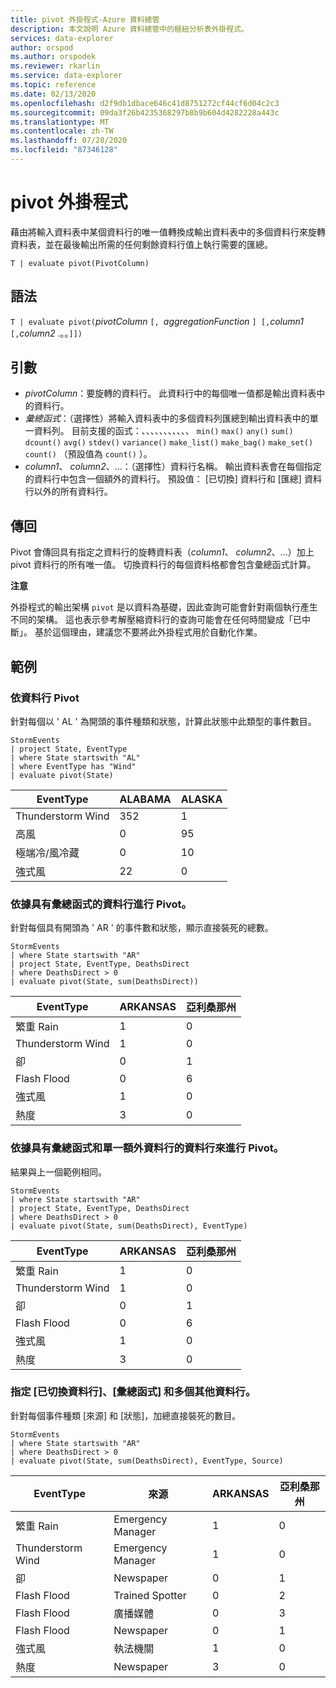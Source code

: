 ```yaml
---
title: pivot 外掛程式-Azure 資料總管
description: 本文說明 Azure 資料總管中的樞紐分析表外掛程式。
services: data-explorer
author: orspod
ms.author: orspodek
ms.reviewer: rkarlin
ms.service: data-explorer
ms.topic: reference
ms.date: 02/13/2020
ms.openlocfilehash: d2f9db1dbace646c41d8751272cf44cf6d04c2c3
ms.sourcegitcommit: 09da3f26b4235368297b8b9b604d4282228a443c
ms.translationtype: MT
ms.contentlocale: zh-TW
ms.lasthandoff: 07/28/2020
ms.locfileid: "87346128"
---
```

# <a name="pivot-plugin"></a>pivot 外掛程式

藉由將輸入資料表中某個資料行的唯一值轉換成輸出資料表中的多個資料行來旋轉資料表，並在最後輸出所需的任何剩餘資料行值上執行需要的匯總。

```kusto
T | evaluate pivot(PivotColumn)
```

## <a name="syntax"></a>語法

`T | evaluate pivot(`*pivotColumn* `[, `*aggregationFunction* `] [,`*column1* `[,`*column2* .。。`]])`

## <a name="arguments"></a>引數

* *pivotColumn*：要旋轉的資料行。 此資料行中的每個唯一值都是輸出資料表中的資料行。
* *彙總函式*：（選擇性）將輸入資料表中的多個資料列匯總到輸出資料表中的單一資料列。 目前支援的函式：、、、、、、、、、、、 `min()` `max()` `any()` `sum()` `dcount()` `avg()` `stdev()` `variance()` `make_list()` `make_bag()` `make_set()` `count()` （預設值為 `count()` ）。
* *column1*、 *column2*、...：（選擇性）資料行名稱。 輸出資料表會在每個指定的資料行中包含一個額外的資料行。 預設值： [已切換] 資料行和 [匯總] 資料行以外的所有資料行。

## <a name="returns"></a>傳回

Pivot 會傳回具有指定之資料行的旋轉資料表（*column1*、 *column2*、...）加上 pivot 資料行的所有唯一值。 切換資料行的每個資料格都會包含彙總函式計算。

**注意**

外掛程式的輸出架構 `pivot` 是以資料為基礎，因此查詢可能會針對兩個執行產生不同的架構。 這也表示參考解壓縮資料行的查詢可能會在任何時間變成「已中斷」。 基於這個理由，建議您不要將此外掛程式用於自動化作業。

## <a name="examples"></a>範例

### <a name="pivot-by-a-column"></a>依資料行 Pivot

針對每個以 ' AL ' 為開頭的事件種類和狀態，計算此狀態中此類型的事件數目。

<!-- csl: https://help.kusto.windows.net:443/Samples -->
```kusto
StormEvents
| project State, EventType 
| where State startswith "AL" 
| where EventType has "Wind" 
| evaluate pivot(State)
```

|EventType|ALABAMA|ALASKA|
|---|---|---|
|Thunderstorm Wind|352|1|
|高風|0|95|
|極端冷/風冷藏|0|10|
|強式風|22|0|


### <a name="pivot-by-a-column-with-aggregation-function"></a>依據具有彙總函式的資料行進行 Pivot。

針對每個具有開頭為 ' AR ' 的事件數和狀態，顯示直接裝死的總數。

<!-- csl: https://help.kusto.windows.net:443/Samples -->
```kusto
StormEvents 
| where State startswith "AR" 
| project State, EventType, DeathsDirect 
| where DeathsDirect > 0
| evaluate pivot(State, sum(DeathsDirect))
```

|EventType|ARKANSAS|亞利桑那州|
|---|---|---|
|繁重 Rain|1|0|
|Thunderstorm Wind|1|0|
|卻|0|1|
|Flash Flood|0|6|
|強式風|1|0|
|熱度|3|0|


### <a name="pivot-by-a-column-with-aggregation-function-and-a-single-additional-column"></a>依據具有彙總函式和單一額外資料行的資料行來進行 Pivot。

結果與上一個範例相同。

<!-- csl: https://help.kusto.windows.net:443/Samples -->
```kusto
StormEvents 
| where State startswith "AR" 
| project State, EventType, DeathsDirect 
| where DeathsDirect > 0
| evaluate pivot(State, sum(DeathsDirect), EventType)
```

|EventType|ARKANSAS|亞利桑那州|
|---|---|---|
|繁重 Rain|1|0|
|Thunderstorm Wind|1|0|
|卻|0|1|
|Flash Flood|0|6|
|強式風|1|0|
|熱度|3|0|


### <a name="specify-the-pivoted-column-aggregation-function-and-multiple-additional-columns"></a>指定 [已切換資料行]、[彙總函式] 和多個其他資料行。

針對每個事件種類 [來源] 和 [狀態]，加總直接裝死的數目。

<!-- csl: https://help.kusto.windows.net:443/Samples -->
```kusto
StormEvents 
| where State startswith "AR" 
| where DeathsDirect > 0
| evaluate pivot(State, sum(DeathsDirect), EventType, Source)
```

|EventType|來源|ARKANSAS|亞利桑那州|
|---|---|---|---|
|繁重 Rain|Emergency Manager|1|0|
|Thunderstorm Wind|Emergency Manager|1|0|
|卻|Newspaper|0|1|
|Flash Flood|Trained Spotter|0|2|
|Flash Flood|廣播媒體|0|3|
|Flash Flood|Newspaper|0|1|
|強式風|執法機關|1|0|
|熱度|Newspaper|3|0|
